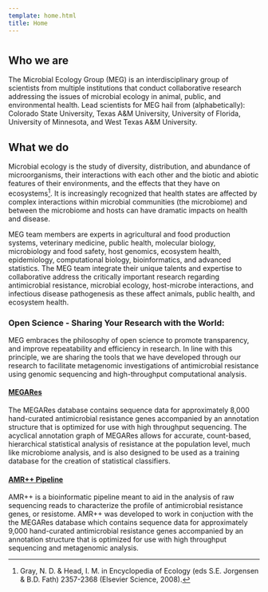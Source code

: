 ```yaml
---
template: home.html
title: Home
---
```


# 

## Who we are
The Microbial Ecology Group (MEG) is an interdisciplinary group of scientists from multiple institutions that conduct collaborative research addressing the issues of microbial ecology in animal, public, and environmental health. Lead scientists for MEG hail from (alphabetically): Colorado State University, Texas A&amp;M University, University of Florida, University of Minnesota, and West Texas A&amp;M University.


## What we do
Microbial ecology is the study of diversity, distribution, and abundance of microorganisms, their interactions with each other and the biotic and abiotic features of their environments, and the effects that they have on ecosystems[^1]. It is increasingly recognized that  health states are affected by complex interactions within microbial communities (the microbiome) and between the microbiome and hosts can have dramatic impacts on health and disease.

MEG team members are experts in agricultural and food production systems, veterinary medicine, public health, molecular biology, microbiology and food safety, host genomics, ecosystem health, epidemiology, computational biology, bioinformatics, and advanced statistics. The MEG team integrate their unique talents and expertise to collaborative address the critically important research regarding antimicrobial resistance, microbial ecology, host-microbe interactions, and infectious disease pathogenesis as these affect animals, public health, and ecosystem health.

### Open Science - Sharing Your Research with the World:

MEG embraces the philosophy of open science to promote transparency, and improve repeatability and efficiency in research. In line with this principle, we are sharing the tools that we have developed through our research to facilitate metagenomic investigations of antimicrobial resistance using genomic sequencing and high-throughput computational analysis.

#### [MEGARes](./megares/index.md)
The MEGARes database contains sequence data for approximately 8,000 hand-curated
antimicrobial resistance genes accompanied by an annotation structure that is optimized for
use with high throughput sequencing. The acyclical annotation graph of MEGARes allows for
accurate, count-based, hierarchical statistical analysis of resistance at the population level,
much like microbiome analysis, and is also designed to be used as a training database for the
creation of statistical classifiers.

#### [AMR++ Pipeline](./armplusplus/latest/introduction.md)
AMR++ is a bioinformatic pipeline meant to aid in the analysis of raw sequencing reads to
characterize the profile of antimicrobial resistance genes, or resistome. AMR++ was developed
to work in conjuction with the the MEGARes database which contains sequence data for
approximately 9,000 hand-curated antimicrobial resistance genes accompanied by an
annotation structure that is optimized for use with high throughput sequencing and
metagenomic analysis.

[^1]: Gray, N. D. &amp; Head, I. M. in Encyclopedia of Ecology (eds S.E. Jorgensen &amp; B.D. Fath) 2357-2368 (Elsevier Science, 2008).




